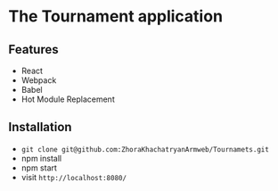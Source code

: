 # The Tournament application

## Features

* React
* Webpack 
* Babel
* Hot Module Replacement

## Installation

* `git clone git@github.com:ZhoraKhachatryanArmweb/Tournamets.git`
* npm install
* npm start
* visit `http://localhost:8080/`

